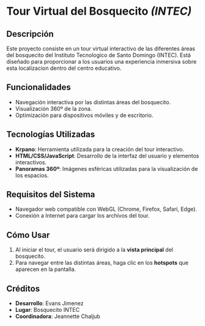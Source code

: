 # Tour Virtual del Bosquecito _(INTEC)_

## Descripción

Este proyecto consiste en un tour virtual interactivo de las diferentes áreas del bosquecito del Instituto Tecnologico de Santo Domingo (INTEC). Está diseñado para proporcionar a los usuarios una experiencia inmersiva sobre esta localizacion dentro del centro educativo.

## Funcionalidades

- Navegación interactiva por las distintas áreas del bosquecito.
- Visualización 360º de la zona.
- Optimización para dispositivos móviles y de escritorio.

## Tecnologías Utilizadas

- **Krpano**: Herramienta utilizada para la creación del tour interactivo.
- **HTML/CSS/JavaScript**: Desarrollo de la interfaz del usuario y elementos interactivos.
- **Panoramas 360º**: Imágenes esféricas utilizadas para la visualización de los espacios.

## Requisitos del Sistema

- Navegador web compatible con WebGL (Chrome, Firefox, Safari, Edge).
- Conexión a Internet para cargar los archivos del tour.

## Cómo Usar

1. Al iniciar el tour, el usuario será dirigido a la **vista principal** del bosquecito.
2. Para navegar entre las distintas áreas, haga clic en los **hotspots** que aparecen en la pantalla.

## Créditos

- **Desarrollo**: Evans Jimenez
- **Lugar**: Bosquecito INTEC
- **Coordinadora**: Jeannette Chaljub
